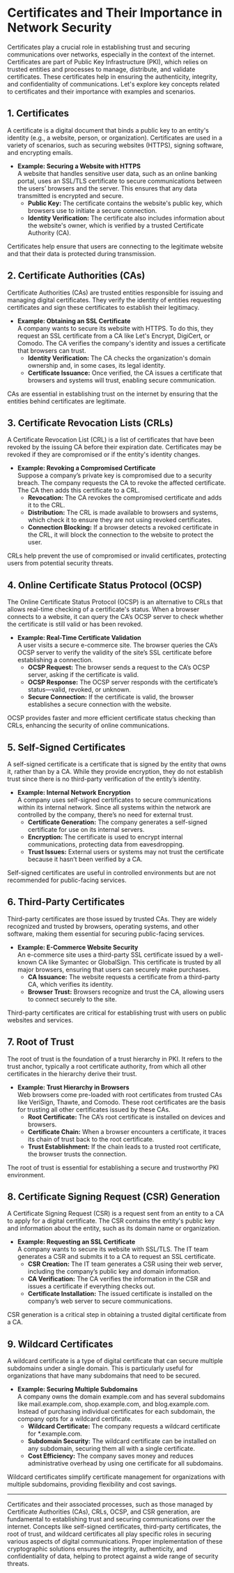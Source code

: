 # Certificates and Their Importance in Network Security

Certificates play a crucial role in establishing trust and securing communications over networks, especially in the context of the internet. Certificates are part of Public Key Infrastructure (PKI), which relies on trusted entities and processes to manage, distribute, and validate certificates. These certificates help in ensuring the authenticity, integrity, and confidentiality of communications. Let's explore key concepts related to certificates and their importance with examples and scenarios.

## 1. Certificates
A certificate is a digital document that binds a public key to an entity's identity (e.g., a website, person, or organization). Certificates are used in a variety of scenarios, such as securing websites (HTTPS), signing software, and encrypting emails.

- **Example: Securing a Website with HTTPS**  
  A website that handles sensitive user data, such as an online banking portal, uses an SSL/TLS certificate to secure communications between the users’ browsers and the server. This ensures that any data transmitted is encrypted and secure.
  - **Public Key:** The certificate contains the website's public key, which browsers use to initiate a secure connection.
  - **Identity Verification:** The certificate also includes information about the website's owner, which is verified by a trusted Certificate Authority (CA).

Certificates help ensure that users are connecting to the legitimate website and that their data is protected during transmission.

## 2. Certificate Authorities (CAs)
Certificate Authorities (CAs) are trusted entities responsible for issuing and managing digital certificates. They verify the identity of entities requesting certificates and sign these certificates to establish their legitimacy.

- **Example: Obtaining an SSL Certificate**  
  A company wants to secure its website with HTTPS. To do this, they request an SSL certificate from a CA like Let's Encrypt, DigiCert, or Comodo. The CA verifies the company's identity and issues a certificate that browsers can trust.
  - **Identity Verification:** The CA checks the organization's domain ownership and, in some cases, its legal identity.
  - **Certificate Issuance:** Once verified, the CA issues a certificate that browsers and systems will trust, enabling secure communication.

CAs are essential in establishing trust on the internet by ensuring that the entities behind certificates are legitimate.

## 3. Certificate Revocation Lists (CRLs)
A Certificate Revocation List (CRL) is a list of certificates that have been revoked by the issuing CA before their expiration date. Certificates may be revoked if they are compromised or if the entity's identity changes.

- **Example: Revoking a Compromised Certificate**  
  Suppose a company’s private key is compromised due to a security breach. The company requests the CA to revoke the affected certificate. The CA then adds this certificate to a CRL.
  - **Revocation:** The CA revokes the compromised certificate and adds it to the CRL.
  - **Distribution:** The CRL is made available to browsers and systems, which check it to ensure they are not using revoked certificates.
  - **Connection Blocking:** If a browser detects a revoked certificate in the CRL, it will block the connection to the website to protect the user.

CRLs help prevent the use of compromised or invalid certificates, protecting users from potential security threats.

## 4. Online Certificate Status Protocol (OCSP)
The Online Certificate Status Protocol (OCSP) is an alternative to CRLs that allows real-time checking of a certificate's status. When a browser connects to a website, it can query the CA’s OCSP server to check whether the certificate is still valid or has been revoked.

- **Example: Real-Time Certificate Validation**  
  A user visits a secure e-commerce site. The browser queries the CA’s OCSP server to verify the validity of the site’s SSL certificate before establishing a connection.
  - **OCSP Request:** The browser sends a request to the CA’s OCSP server, asking if the certificate is valid.
  - **OCSP Response:** The OCSP server responds with the certificate’s status—valid, revoked, or unknown.
  - **Secure Connection:** If the certificate is valid, the browser establishes a secure connection with the website.

OCSP provides faster and more efficient certificate status checking than CRLs, enhancing the security of online communications.

## 5. Self-Signed Certificates
A self-signed certificate is a certificate that is signed by the entity that owns it, rather than by a CA. While they provide encryption, they do not establish trust since there is no third-party verification of the entity’s identity.

- **Example: Internal Network Encryption**  
  A company uses self-signed certificates to secure communications within its internal network. Since all systems within the network are controlled by the company, there’s no need for external trust.
  - **Certificate Generation:** The company generates a self-signed certificate for use on its internal servers.
  - **Encryption:** The certificate is used to encrypt internal communications, protecting data from eavesdropping.
  - **Trust Issues:** External users or systems may not trust the certificate because it hasn’t been verified by a CA.

Self-signed certificates are useful in controlled environments but are not recommended for public-facing services.

## 6. Third-Party Certificates
Third-party certificates are those issued by trusted CAs. They are widely recognized and trusted by browsers, operating systems, and other software, making them essential for securing public-facing services.

- **Example: E-Commerce Website Security**  
  An e-commerce site uses a third-party SSL certificate issued by a well-known CA like Symantec or GlobalSign. This certificate is trusted by all major browsers, ensuring that users can securely make purchases.
  - **CA Issuance:** The website requests a certificate from a third-party CA, which verifies its identity.
  - **Browser Trust:** Browsers recognize and trust the CA, allowing users to connect securely to the site.

Third-party certificates are critical for establishing trust with users on public websites and services.

## 7. Root of Trust
The root of trust is the foundation of a trust hierarchy in PKI. It refers to the trust anchor, typically a root certificate authority, from which all other certificates in the hierarchy derive their trust.

- **Example: Trust Hierarchy in Browsers**  
  Web browsers come pre-loaded with root certificates from trusted CAs like VeriSign, Thawte, and Comodo. These root certificates are the basis for trusting all other certificates issued by these CAs.
  - **Root Certificate:** The CA’s root certificate is installed on devices and browsers.
  - **Certificate Chain:** When a browser encounters a certificate, it traces its chain of trust back to the root certificate.
  - **Trust Establishment:** If the chain leads to a trusted root certificate, the browser trusts the connection.

The root of trust is essential for establishing a secure and trustworthy PKI environment.

## 8. Certificate Signing Request (CSR) Generation
A Certificate Signing Request (CSR) is a request sent from an entity to a CA to apply for a digital certificate. The CSR contains the entity's public key and information about the entity, such as its domain name or organization.

- **Example: Requesting an SSL Certificate**  
  A company wants to secure its website with SSL/TLS. The IT team generates a CSR and submits it to a CA to request an SSL certificate.
  - **CSR Creation:** The IT team generates a CSR using their web server, including the company’s public key and domain information.
  - **CA Verification:** The CA verifies the information in the CSR and issues a certificate if everything checks out.
  - **Certificate Installation:** The issued certificate is installed on the company’s web server to secure communications.

CSR generation is a critical step in obtaining a trusted digital certificate from a CA.

## 9. Wildcard Certificates
A wildcard certificate is a type of digital certificate that can secure multiple subdomains under a single domain. This is particularly useful for organizations that have many subdomains that need to be secured.

- **Example: Securing Multiple Subdomains**  
  A company owns the domain example.com and has several subdomains like mail.example.com, shop.example.com, and blog.example.com. Instead of purchasing individual certificates for each subdomain, the company opts for a wildcard certificate.
  - **Wildcard Certificate:** The company requests a wildcard certificate for *.example.com.
  - **Subdomain Security:** The wildcard certificate can be installed on any subdomain, securing them all with a single certificate.
  - **Cost Efficiency:** The company saves money and reduces administrative overhead by using one certificate for all subdomains.

Wildcard certificates simplify certificate management for organizations with multiple subdomains, providing flexibility and cost savings.

---

Certificates and their associated processes, such as those managed by Certificate Authorities (CAs), CRLs, OCSP, and CSR generation, are fundamental to establishing trust and securing communications over the internet. Concepts like self-signed certificates, third-party certificates, the root of trust, and wildcard certificates all play specific roles in securing various aspects of digital communications. Proper implementation of these cryptographic solutions ensures the integrity, authenticity, and confidentiality of data, helping to protect against a wide range of security threats.
